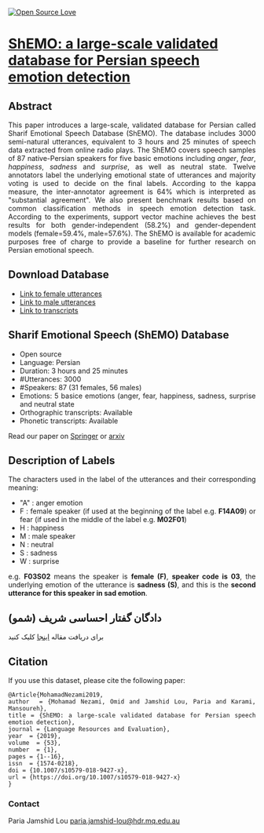 [![Open Source Love](https://badges.frapsoft.com/os/v1/open-source.png?v=103)](https://github.com/ellerbrock/open-source-badges/) 

# <a href='https://arxiv.org/pdf/1906.01155.pdf'>ShEMO: a large-scale validated database for Persian speech emotion detection</a><br>

## Abstract
<div align="justify"> This paper introduces a large-scale, validated database for Persian called Sharif Emotional Speech Database (ShEMO). The database includes 3000 semi-natural utterances, equivalent to 3 hours and 25 minutes of speech data extracted from online radio plays. The ShEMO covers speech samples of 87 native-Persian speakers for five basic emotions including <i>anger</i>, <i>fear</i>, <i>happiness</i>, <i>sadness</i> and <i>surprise</i>, as well as neutral state. Twelve annotators label the underlying emotional state of utterances and majority voting is used to decide on the final labels. According to the kappa measure, 
the inter-annotator agreement is 64% which is interpreted as "substantial agreement". We also present benchmark results based on common classification methods in speech emotion detection task. According to the experiments, support vector machine achieves the best results for both gender-independent (58.2%) and gender-dependent models (female=59.4%, male=57.6%). The ShEMO is available for academic purposes free of charge to provide a baseline for further research on Persian emotional speech.

## Download Database
- [Link to female utterances](https://github.com/pariajm/sharif-emotional-speech-database/blob/master/female.zip?raw=true)
- [Link to male utterances](https://github.com/pariajm/sharif-emotional-speech-database/blob/master/male.zip?raw=true)
- [Link to transcripts](https://github.com/pariajm/sharif-emotional-speech-database/blob/master/transcript.zip?raw=true) 

## Sharif Emotional Speech (ShEMO) Database

<ul>
<li> Open source</li> 

<li> Language: Persian</li>

<li> Duration: 3 hours and 25 minutes</li>

<li> #Utterances: 3000</li>

<li> #Speakers: 87 (31 females, 56 males)</li>

<li> Emotions: 5 basice emotions (anger, fear, happiness, sadness, surprise and neutral state</li>

<li>Orthographic transcripts: Available</li>

<li>Phonetic transcripts: Available</li>
</ul>

Read our paper on <a href='https://link.springer.com/article/10.1007/s10579-018-9427-x'>Springer</a> or [arxiv](https://arxiv.org/pdf/1906.01155.pdf)

## Description of Labels
The characters used in the label of the utterances and their corresponding meaning:
- "A" : anger emotion
- F : female speaker (if used at the beginning of the label e.g. **F14A09**) or fear (if used in the middle of the label e.g. __M02F01__)
- H : happiness
- M : male speaker
- N : neutral
- S : sadness
- W : surprise

e.g. __F03S02__ means the speaker is __female (F)__, __speaker code is 03__, the underlying emotion of the utterance is __sadness (S)__,
and this is the __second utterance for this speaker in sad emotion__.

## دادگان گفتار احساسی شریف (شمو) 
برای دریافت مقاله <a href='https://arxiv.org/pdf/1906.01155.pdf'>اینجا</a> کلیک کنید

## Citation
If you use this dataset, please cite the following paper:
~~~~
@Article{MohamadNezami2019,
author  = {Mohamad Nezami, Omid and Jamshid Lou, Paria and Karami, Mansoureh},
title = {ShEMO: a large-scale validated database for Persian speech emotion detection},
journal = {Language Resources and Evaluation},
year  = {2019},
volume  = {53},
number  = {1},
pages = {1--16},
issn  = {1574-0218},
doi = {10.1007/s10579-018-9427-x},
url = {https://doi.org/10.1007/s10579-018-9427-x}
}
~~~~

### Contact
Paria Jamshid Lou <paria.jamshid-lou@hdr.mq.edu.au>
